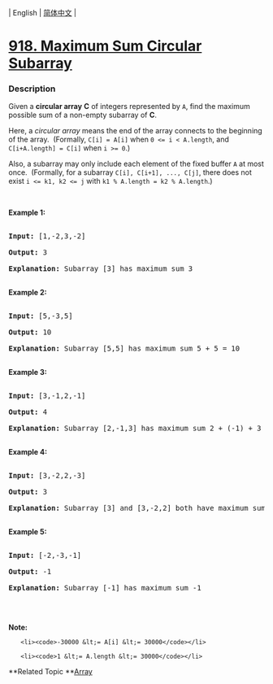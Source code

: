 | English | [简体中文](README.md) |

# [918. Maximum Sum Circular Subarray](https://leetcode-cn.com/problems/maximum-sum-circular-subarray)
 ### Description
<p>Given a <strong>circular&nbsp;array</strong>&nbsp;<strong>C</strong> of integers represented by&nbsp;<code>A</code>, find the maximum possible sum of a non-empty subarray of <strong>C</strong>.</p>

<p>Here, a&nbsp;<em>circular&nbsp;array</em> means the end of the array connects to the beginning of the array.&nbsp; (Formally, <code>C[i] = A[i]</code> when <code>0 &lt;= i &lt; A.length</code>, and <code>C[i+A.length] = C[i]</code>&nbsp;when&nbsp;<code>i &gt;= 0</code>.)</p>

<p>Also, a subarray may only include each element of the fixed buffer <code>A</code> at most once.&nbsp; (Formally, for a subarray <code>C[i], C[i+1], ..., C[j]</code>, there does not exist <code>i &lt;= k1, k2 &lt;= j</code> with <code>k1 % A.length&nbsp;= k2 % A.length</code>.)</p>

<p>&nbsp;</p>

<div>
<p><strong>Example 1:</strong></p>

<pre>
<strong>Input: </strong><span id="example-input-1-1">[1,-2,3,-2]</span>
<strong>Output: </strong><span id="example-output-1">3
<strong>Explanation: </strong>Subarray [3] has maximum sum 3</span>
</pre>

<div>
<p><strong>Example 2:</strong></p>

<pre>
<strong>Input: </strong><span id="example-input-2-1">[5,-3,5]</span>
<strong>Output: </strong><span id="example-output-2">10
</span><span id="example-output-3"><strong>Explanation:</strong>&nbsp;</span><span id="example-output-1">Subarray [5,5] has maximum sum </span><span>5 + 5 = 10</span>
</pre>

<div>
<p><strong>Example 3:</strong></p>

<pre>
<strong>Input: </strong><span id="example-input-3-1">[3,-1,2,-1]</span>
<strong>Output: </strong><span id="example-output-3">4
<strong>Explanation:</strong>&nbsp;</span><span id="example-output-1">Subarray [2,-1,3] has maximum sum </span><span>2 + (-1) + 3 = 4</span>
</pre>

<div>
<p><strong>Example 4:</strong></p>

<pre>
<strong>Input: </strong><span id="example-input-4-1">[3,-2,2,-3]</span>
<strong>Output: </strong><span id="example-output-4">3
</span><span id="example-output-3"><strong>Explanation:</strong>&nbsp;</span><span id="example-output-1">Subarray [3] and [3,-2,2] both have maximum sum </span><span>3</span>
</pre>

<p><strong>Example 5:</strong></p>

<pre>
<strong>Input: </strong><span id="example-input-5-1">[-2,-3,-1]</span>
<strong>Output: </strong><span id="example-output-5">-1
</span><span id="example-output-3"><strong>Explanation:</strong>&nbsp;</span><span id="example-output-1">Subarray [-1] has maximum sum -1</span>
</pre>

<p>&nbsp;</p>

<p><strong>Note: </strong></p>

<ol>
	<li><code>-30000 &lt;= A[i] &lt;= 30000</code></li>
	<li><code>1 &lt;= A.length &lt;= 30000</code></li>
</ol>
</div>
</div>
</div>
</div>

**Related Topic	**[Array](https://leetcode-cn.com/tag/array) 